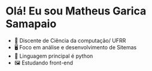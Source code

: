 # Olá! Eu sou Matheus Garica Samapaio 
- 📘 Discente de Ciência da computação/ UFRR
- 🖥️ Foco em análise e desenvolvimento de Sitemas
- 🐍 Linguagem principal é python
- 🖼️ Estudando front-end
